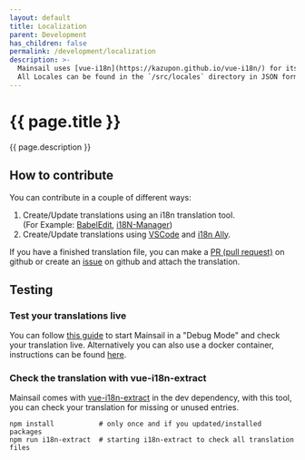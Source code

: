 ```yaml
---
layout: default
title: Localization
parent: Development
has_children: false
permalink: /development/localization
description: >-
  Mainsail uses [vue-i18n](https://kazupon.github.io/vue-i18n/) for its localization.
  All Locales can be found in the `/src/locales` directory in JSON format.
---
```


# {{ page.title }}
{{ page.description }}

## How to contribute

You can contribute in a couple of different ways:
1. Create/Update translations using an i18n translation tool.<br />
   (For Example: [BabelEdit](https://www.codeandweb.com/babeledit), [i18N-Manager](https://www.electronjs.org/apps/i18n-manager))
2. Create/Update translations using [VSCode](https://code.visualstudio.com/) and [i18n Ally](https://github.com/lokalise/i18n-ally).

If you have a finished translation file, you can make a [PR (pull request)](https://github.com/meteyou/mainsail/pulls)
on github or create an [issue](https://github.com/meteyou/mainsail/issues) on github and attach the translation.

## Testing

### Test your translations live
You can follow [this guide](https://docs.mainsail.xyz/development/standalone)
to start Mainsail in a "Debug Mode" and check your translation live. Alternatively
you can also use a docker container, instructions can be found 
[here](https://docs.mainsail.xyz/development/docker).

### Check the translation with vue-i18n-extract
Mainsail comes with [vue-i18n-extract](https://github.com/pixari/vue-i18n-extract) in the dev dependency,
with this tool, you can check your translation for missing or unused entries.

```shell
npm install           # only once and if you updated/installed packages
npm run i18n-extract  # starting i18n-extract to check all translation files
```

